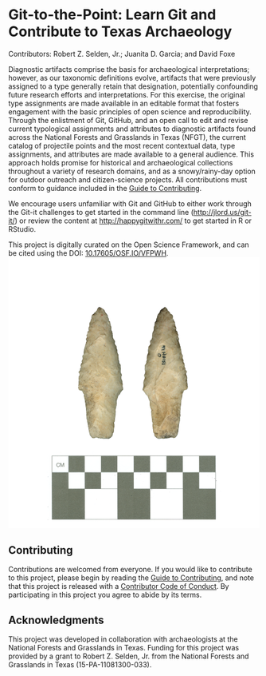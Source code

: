 # Git-to-the-Point: Learn Git and Contribute to Texas Archaeology

Contributors: Robert Z. Selden, Jr.; Juanita D. Garcia; and David Foxe

Diagnostic artifacts comprise the basis for archaeological interpretations; however, as our taxonomic definitions evolve, artifacts that were previously assigned to a type generally retain that designation, potentially confounding future research efforts and interpretations. For this exercise, the original type assignments are made available in an editable format that fosters engagement with the basic principles of open science and reproducibility. Through the enlistment of Git, GitHub, and an open call to edit and revise current typological assignments and attributes to diagnostic artifacts found across the National Forests and Grasslands in Texas (NFGT), the current catalog of projectile points and the most recent contextual data, type assignments, and attributes are made available to a general audience. This approach holds promise for historical and archaeological collections throughout a variety of research domains, and as a snowy/rainy-day option for outdoor outreach and citizen-science projects. All contributions must conform to guidance included in the [Guide to Contributing](CONTRIBUTING.md).

We encourage users unfamiliar with Git and GitHub to either work through the Git-it challenges to get started in the command line (http://jlord.us/git-it/) or review the content at http://happygitwithr.com/ to get started in R or RStudio.

This project is digitally curated on the Open Science Framework, and can be cited using the DOI: [10.17605/OSF.IO/VFPWH](https://osf.io/vfpwh/).
![](img/41HO54-Point1.png)

## Contributing

Contributions are welcomed from everyone. If you would like to contribute to this project, please begin by reading the [Guide to Contributing](CONTRIBUTING.md), and note that this project is released with a [Contributor Code of Conduct](CONDUCT.md). By participating in this project you agree to abide by its terms.

## Acknowledgments

This project was developed in collaboration with archaeologists at the National Forests and Grasslands in Texas. Funding for this project was provided by a grant to Robert Z. Selden, Jr. from the National Forests and Grasslands in Texas (15-PA-11081300-033).

